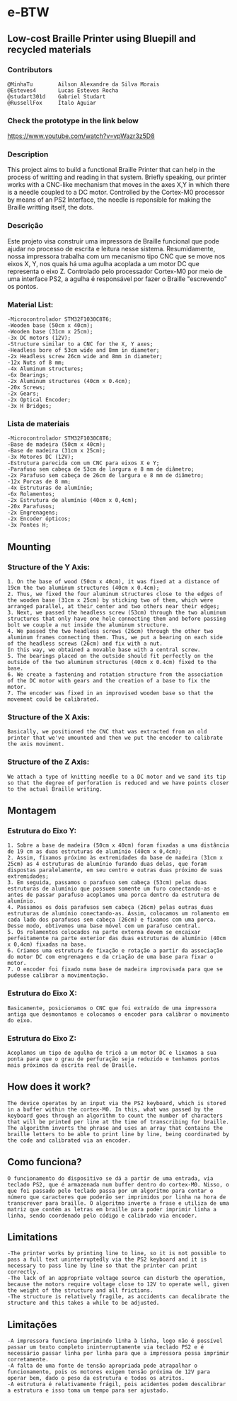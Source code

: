 # e-BTW
## Low-cost Braille Printer using Bluepill and recycled materials

### Contributors
    @MinhaTu        Ailson Alexandre da Silva Morais
    @Esteves4       Lucas Esteves Rocha
    @studart301d    Gabriel Studart 
    @RussellFox     Ítalo Aguiar
### Check the prototype in the link below
https://www.youtube.com/watch?v=vpWazr3z5D8
### Description
This project aims to build a functional Braille Printer that can help in the process of writting and reading in that system. Briefly speaking, our printer works with a CNC-like mechanism that moves in the axes X,Y in which there is a needle coupled to a DC motor. Controlled by the Cortex-M0 processor by means of an PS2 Interface, the needle is reponsible for making the Braille writting itself, the dots.    

### Descrição
Este projeto visa construir uma impressora de Braille funcional que pode ajudar no processo de escrita e leitura nesse sistema. Resumidamente, nossa impressora trabalha com um mecanismo tipo CNC que se move nos eixos X, Y, nos quais há uma agulha acoplada a um motor DC que representa o eixo Z. Controlado pelo processador Cortex-M0 por meio de uma interface PS2, a agulha é responsável por fazer o Braille "escrevendo" os pontos.

### Material List:
    -Microcontrolador STM32F1030C8T6;
    -Wooden base (50cm x 40cm);
    -Wooden base (31cm x 25cm);
    -3x DC motors (12V);
    -Structure similar to a CNC for the X, Y axes;
    -Headless bore of 53cm wide and 8mm in diameter;
    -2x Headless screw 26cm wide and 8mm in diameter;
    -12x Nuts of 8 mm;
    -4x Aluminum structures;
    -6x Bearings;
    -2x Aluminum structures (40cm x 0.4cm);
    -20x Screws;
    -2x Gears;
    -2x Optical Encoder;
    -3x H Bridges;
    
### Lista de materiais
    -Microcontrolador STM32F1030C8T6;
    -Base de madeira (50cm x 40cm);
    -Base de madeira (31cm x 25cm);
    -3x Motores DC (12V);
    -Estrutura parecida com um CNC para eixos X e Y;
    -Parafuso sem cabeça de 53cm de largura e 8 mm de diâmetro;
    -2x Parafuso sem cabeça de 26cm de largura e 8 mm de diâmetro;
    -12x Porcas de 8 mm;
    -4x Estruturas de alumínio;
    -6x Rolamentos;
    -2x Estrutura de alumínio (40cm x 0,4cm);
    -20x Parafusos;
    -2x Engrenagens;
    -2x Encoder ópticos;
    -3x Pontes H;

## Mounting
### Structure of the Y Axis:
    1. On the base of wood (50cm x 40cm), it was fixed at a distance of 19cm the two aluminum structures (40cm x 0.4cm);
    2. Thus, we fixed the four aluminum structures close to the edges of the wooden base (31cm x 25cm) by sticking two of them, which were arranged parallel, at their center and two others near their edges;
    3. Next, we passed the headless screw (53cm) through the two aluminum structures that only have one hole connecting them and before passing bolt we couple a nut inside the aluminum structure.
    4. We passed the two headless screws (26cm) through the other two aluminum frames connecting them. Thus, we put a bearing on each side of the headless screws (26cm) and fix with a nut.
    In this way, we obtained a movable base with a central screw.
    5. The bearings placed on the outside should fit perfectly on the outside of the two aluminum structures (40cm x 0.4cm) fixed to the base.
    6. We create a fastening and rotation structure from the association of the DC motor with gears and the creation of a base to fix the motor.
    7. The encoder was fixed in an improvised wooden base so that the movement could be calibrated.
### Structure of the X Axis:
    Basically, we positioned the CNC that was extracted from an old printer that we've umounted and then we put the encoder to calibrate the axis moviment.
### Structure of the Z Axis:
    We attach a type of knitting needle to a DC motor and we sand its tip so that the degree of perforation is reduced and we have points closer to the actual Braille writing.
    
## Montagem
### Estrutura do Eixo Y:
    1. Sobre a base de madeira (50cm x 40cm) foram fixadas a uma distância de 19 cm as duas estruturas de alumínio (40cm x 0,4cm);
    2. Assim, fixamos próximo às extremidades da base de madeira (31cm x 25cm) as 4 estruturas de alumínio furando duas delas, que foram dispostas paralelamente, em seu centro e outras duas próximo de suas extremidades; 
    3. Em seguida, passamos o parafuso sem cabeça (53cm) pelas duas estruturas de alumínio que possuem somente um furo conectando-as e antes de passar parafuso acoplamos uma porca dentro da estrutura de alumínio.
    4. Passamos os dois parafusos sem cabeça (26cm) pelas outras duas estruturas de alumínio conectando-as. Assim, colocamos um rolamento em cada lado dos parafusos sem cabeça (26cm) e fixamos com uma porca. 
    Desse modo, obtivemos uma base móvel com um parafuso central.
    5. Os rolamentos colocados na parte externa devem se encaixar perfeitamente na parte exterior das duas estruturas de alumínio (40cm x 0,4cm) fixadas na base.
    6. Criamos uma estrutura de fixação e rotação a partir da associação do motor DC com engrenagens e da criação de uma base para fixar o motor.
    7. O encoder foi fixado numa base de madeira improvisada para que se pudesse calibrar a movimentação.
### Estrutura do Eixo X:
    Basicamente, posicionamos o CNC que foi extraído de uma impressora antiga que desmontamos e colocamos o encoder para calibrar o movimento do eixo.
### Estrutura do Eixo Z:
    Acoplamos um tipo de agulha de tricô a um motor DC e lixamos a sua ponta para que o grau de perfuração seja reduzido e tenhamos pontos mais próximos da escrita real de Braille.
    
## How does it work?
    The device operates by an input via the PS2 keyboard, which is stored in a buffer within the cortex-M0. In this, what was passed by the keyboard goes through an algorithm to count the number of characters that will be printed per line at the time of transcribing for braille. The algorithm inverts the phrase and uses an array that contains the braille letters to be able to print line by line, being coordinated by the code and calibrated via an encoder.

## Como funciona?
    O funcionamento do dispositivo se dá a partir de uma entrada, via teclado PS2, que é armazenada num buffer dentro do cortex-M0. Nisso, o que foi passado pelo teclado passa por um algoritmo para contar o número que caracteres que poderão ser imprimidos por linha na hora de transcrever para braille. O algoritmo inverte a frase e utiliza de uma matriz que contém as letras em braille para poder imprimir linha a linha, sendo coordenado pelo código e calibrado via encoder.

## Limitations
    -The printer works by printing line to line, so it is not possible to pass a full text uninterruptedly via the PS2 keyboard and it is necessary to pass line by line so that the printer can print correctly.
    -The lack of an appropriate voltage source can disturb the operation, because the motors require voltage close to 12V to operate well, given the weight of the structure and all frictions.
    -The structure is relatively fragile, as accidents can decalibrate the structure and this takes a while to be adjusted.


## Limitações
    -A impressora funciona imprimindo linha à linha, logo não é possível passar um texto completo ininterruptamente via teclado PS2 e é necessário passar linha por linha para que a impressora possa imprimir corretamente.
    -A falta de uma fonte de tensão apropriada pode atrapalhar o funcionamento, pois os motores exigem tensão próxima de 12V para operar bem, dado o peso da estrutura e todos os atritos.
    -A estrutura é relativamente frágil, pois acidentes podem descalibrar a estrutura e isso toma um tempo para ser ajustado.
